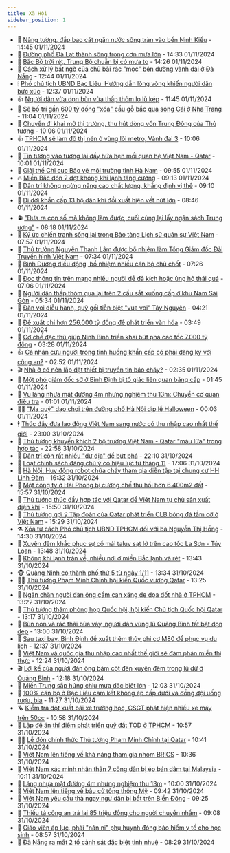 ```yaml
---
title: Xã Hội
sidebar_position: 1
---
```


<!-- dantri-xa-hoi:START -->
- 🫣 [Nâng tường, đắp bao cát ngăn nước sông tràn vào bến Ninh Kiều](https://dantri.com.vn/xa-hoi/nang-tuong-dap-bao-cat-ngan-nuoc-song-tran-vao-ben-ninh-kieu-20241101203842451.htm) - 14:45 01/11/2024
- 💼 [Đường phố Đà Lạt thành sông trong cơn mưa lớn](https://dantri.com.vn/xa-hoi/duong-pho-da-lat-thanh-song-trong-con-mua-lon-20241101210604783.htm) - 14:33 01/11/2024
- 🎊 [Bắc Bộ trời rét, Trung Bộ chuẩn bị có mưa to](https://dantri.com.vn/xa-hoi/bac-bo-troi-ret-trung-bo-chuan-bi-co-mua-to-20241101211445555.htm) - 14:26 01/11/2024
- 🙉 [Cách xử lý bất ngờ của chủ bãi rác &quot;mọc&quot; bên đường vành đai ở Đà Nẵng](https://dantri.com.vn/xa-hoi/cach-xu-ly-bat-ngo-cua-chu-bai-rac-moc-ben-duong-vanh-dai-o-da-nang-20241101190252255.htm) - 12:44 01/11/2024
- 🕯 [Phó chủ tịch UBND Bạc Liêu: Hướng dẫn lòng vòng khiến người dân bức xúc](https://dantri.com.vn/xa-hoi/pho-chu-tich-ubnd-bac-lieu-huong-dan-long-vong-khien-nguoi-dan-buc-xuc-20241101171807331.htm) - 12:37 01/11/2024
- 👍 [Người dân vừa dọn bùn vừa thấp thỏm lo lũ kép](https://dantri.com.vn/xa-hoi/nguoi-dan-vua-don-bun-vua-thap-thom-lo-lu-kep-20241101163643938.htm) - 11:45 01/11/2024
- 🤖 [Sẽ bố trí gần 600 tỷ đồng &quot;xóa&quot; cầu gỗ bắc qua sông Cái ở Nha Trang](https://dantri.com.vn/xa-hoi/se-bo-tri-gan-600-ty-dong-xoa-cau-go-bac-qua-song-cai-o-nha-trang-20241101163935068.htm) - 11:04 01/11/2024
- 🙉 [Chuyến đi khai mở thị trường, thu hút dòng vốn Trung Đông của Thủ tướng](https://dantri.com.vn/xa-hoi/chuyen-di-khai-mo-thi-truong-thu-hut-dong-von-trung-dong-cua-thu-tuong-20241101124242880.htm) - 10:06 01/11/2024
- 👍 [TPHCM sẽ làm đô thị nén ở vùng lõi metro, Vành đai 3](https://dantri.com.vn/xa-hoi/tphcm-se-lam-do-thi-nen-o-vung-loi-metro-vanh-dai-3-20241101154828883.htm) - 10:06 01/11/2024
- 🗽 [Tin tưởng vào tương lai đầy hứa hẹn mối quan hệ Việt Nam - Qatar](https://dantri.com.vn/xa-hoi/tin-tuong-vao-tuong-lai-day-hua-hen-moi-quan-he-viet-nam-qatar-20241101164352681.htm) - 10:01 01/11/2024
- 🗽 [Giải thể Chi cục Bảo vệ môi trường tỉnh Hà Nam](https://dantri.com.vn/xa-hoi/giai-the-chi-cuc-bao-ve-moi-truong-tinh-ha-nam-20241101164647574.htm) - 09:55 01/11/2024
- 🔥 [Miền Bắc đón 2 đợt không khí lạnh tăng cường](https://dantri.com.vn/xa-hoi/mien-bac-don-2-dot-khong-khi-lanh-tang-cuong-20241101160555571.htm) - 09:13 01/11/2024
- 🦒 [Dân trí không ngừng nâng cao chất lượng, khẳng định vị thế](https://dantri.com.vn/xa-hoi/dan-tri-khong-ngung-nang-cao-chat-luong-khang-dinh-vi-the-20241101160420664.htm) - 09:10 01/11/2024
- 🧐 [Di dời khẩn cấp 13 hộ dân khi đồi xuất hiện vết nứt lớn](https://dantri.com.vn/xa-hoi/di-doi-khan-cap-13-ho-dan-khi-doi-xuat-hien-vet-nut-lon-20241101152159119.htm) - 08:46 01/11/2024
- ⛽️ [&quot;Đưa ra con số mà không làm được, cuối cùng lại lấy ngân sách Trung ương&quot;](https://dantri.com.vn/xa-hoi/dua-ra-con-so-ma-khong-lam-duoc-cuoi-cung-lai-lay-ngan-sach-trung-uong-20241101150401666.htm) - 08:18 01/11/2024
- 🚀 [Ký ức chiến tranh sống lại trong Bảo tàng Lịch sử quân sự Việt Nam](https://dantri.com.vn/xa-hoi/ky-uc-chien-tranh-song-lai-trong-bao-tang-lich-su-quan-su-viet-nam-20241101141633468.htm) - 07:57 01/11/2024
- 🦒 [Thứ trưởng Nguyễn Thanh Lâm được bổ nhiệm làm Tổng Giám đốc Đài Truyền hình Việt Nam](https://dantri.com.vn/xa-hoi/thu-truong-nguyen-thanh-lam-duoc-bo-nhiem-lam-tong-giam-doc-dai-truyen-hinh-viet-nam-20241101143414485.htm) - 07:34 01/11/2024
- 🦅 [Bình Dương điều động, bổ nhiệm nhiều cán bộ chủ chốt](https://dantri.com.vn/xa-hoi/binh-duong-dieu-dong-bo-nhiem-nhieu-can-bo-chu-chot-20241101114658237.htm) - 07:26 01/11/2024
- 🚀 [Đọc thông tin trên mạng nhiều người dễ đả kích hoặc ủng hộ thái quá](https://dantri.com.vn/xa-hoi/doc-thong-tin-tren-mang-nhieu-nguoi-de-da-kich-hoac-ung-ho-thai-qua-20241101124725946.htm) - 07:06 01/11/2024
- 🦅 [Người dân thấp thỏm qua lại trên 2 cầu sắt xuống cấp ở khu Nam Sài Gòn](https://dantri.com.vn/xa-hoi/nguoi-dan-thap-thom-qua-lai-tren-2-cau-sat-xuong-cap-o-khu-nam-sai-gon-20241028224608310.htm) - 05:34 01/11/2024
- 🤠 [Đàn voi diễu hành, quỳ gối tiễn biệt &quot;vua voi&quot; Tây Nguyên](https://dantri.com.vn/xa-hoi/dan-voi-dieu-hanh-quy-goi-tien-biet-vua-voi-tay-nguyen-20241101105819815.htm) - 04:21 01/11/2024
- 💄 [Đề xuất chi hơn 256.000 tỷ đồng để phát triển văn hóa](https://dantri.com.vn/xa-hoi/de-xuat-chi-hon-256000-ty-dong-de-phat-trien-van-hoa-20241101103347405.htm) - 03:49 01/11/2024
- 🥷 [Cơ chế đặc thù giúp Ninh Bình triển khai bứt phá cao tốc 7.000 tỷ đồng](https://dantri.com.vn/xa-hoi/co-che-dac-thu-giup-ninh-binh-trien-khai-but-pha-cao-toc-7000-ty-dong-20241101095615554.htm) - 03:28 01/11/2024
- 👍 [Cá nhân cứu người trong tình huống khẩn cấp có phải đăng ký với công an?](https://dantri.com.vn/xa-hoi/ca-nhan-cuu-nguoi-trong-tinh-huong-khan-cap-co-phai-dang-ky-voi-cong-an-20241101093456865.htm) - 02:52 01/11/2024
- 🎬 [Nhà ở có nên lắp đặt thiết bị truyền tin báo cháy?](https://dantri.com.vn/xa-hoi/nha-o-co-nen-lap-dat-thiet-bi-truyen-tin-bao-chay-20241101091411355.htm) - 02:35 01/11/2024
- 🦒 [Một phó giám đốc sở ở Bình Định bị tố giác liên quan bằng cấp](https://dantri.com.vn/xa-hoi/mot-pho-giam-doc-so-o-binh-dinh-bi-to-giac-lien-quan-bang-cap-20241101075129351.htm) - 01:45 01/11/2024
- 🌊 [Vụ láng nhựa mặt đường 4m nhưng nghiệm thu 13m: Chuyển cơ quan điều tra](https://dantri.com.vn/xa-hoi/vu-lang-nhua-mat-duong-4m-nhung-nghiem-thu-13m-chuyen-co-quan-dieu-tra-20241031220932722.htm) - 01:01 01/11/2024
- 🧑‍💻 [&quot;Ma quỷ&quot; dạo chơi trên đường phố Hà Nội dịp lễ Halloween](https://dantri.com.vn/xa-hoi/ma-quy-dao-choi-tren-duong-pho-ha-noi-dip-le-halloween-20241101062232466.htm) - 00:03 01/11/2024
- 🕴 [Thúc đẩy đưa lao động Việt Nam sang nước có thu nhập cao nhất thế giới](https://dantri.com.vn/xa-hoi/thuc-day-dua-lao-dong-viet-nam-sang-nuoc-co-thu-nhap-cao-nhat-the-gioi-20241101023247097.htm) - 23:00 31/10/2024
- 🤔 [Thủ tướng khuyến khích 2 bộ trưởng Việt Nam - Qatar &quot;máu lửa&quot; trong hợp tác](https://dantri.com.vn/xa-hoi/thu-tuong-khuyen-khich-2-bo-truong-viet-nam-qatar-mau-lua-trong-hop-tac-20241031233525453.htm) - 22:58 31/10/2024
- 💄 [Dân trí còn rất nhiều &quot;dư địa&quot; để bứt phá](https://dantri.com.vn/xa-hoi/dan-tri-con-rat-nhieu-du-dia-de-but-pha-20241031220907070.htm) - 22:10 31/10/2024
- 🧠 [Loạt chính sách đáng chú ý có hiệu lực từ tháng 11](https://dantri.com.vn/xa-hoi/loat-chinh-sach-dang-chu-y-co-hieu-luc-tu-thang-11-20241031173400841.htm) - 17:06 31/10/2024
- 🦣 [Hà Nội: Huy động robot chữa cháy tham gia diễn tập tại chung cư HH Linh Đàm](https://dantri.com.vn/xa-hoi/ha-noi-huy-dong-robot-chua-chay-tham-gia-dien-tap-tai-chung-cu-hh-linh-dam-20241031231854533.htm) - 16:32 31/10/2024
- 💫 [Một công ty ở Hải Phòng bị cưỡng chế thu hồi hơn 6.400m2 đất](https://dantri.com.vn/xa-hoi/mot-cong-ty-o-hai-phong-bi-cuong-che-thu-hoi-hon-6400m2-dat-20241031225102457.htm) - 15:57 31/10/2024
- 🚀 [Thủ tướng thúc đẩy hợp tác với Qatar để Việt Nam tự chủ sản xuất điện khí](https://dantri.com.vn/xa-hoi/thu-tuong-thuc-day-hop-tac-voi-qatar-de-viet-nam-tu-chu-san-xuat-dien-khi-20241031223702153.htm) - 15:50 31/10/2024
- 🤔 [Thủ tướng gợi ý Tập đoàn của Qatar phát triển CLB bóng đá tầm cỡ ở Việt Nam](https://dantri.com.vn/xa-hoi/thu-tuong-goi-y-tap-doan-cua-qatar-phat-trien-clb-bong-da-tam-co-o-viet-nam-20241031215328175.htm) - 15:29 31/10/2024
- ⚗️ [Xóa tư cách Phó chủ tịch UBND TPHCM đối với bà Nguyễn Thị Hồng](https://dantri.com.vn/xa-hoi/xoa-tu-cach-pho-chu-tich-ubnd-tphcm-doi-voi-ba-nguyen-thi-hong-20241031212456566.htm) - 14:30 31/10/2024
- 🫶 [Xuyên đêm khắc phục sự cố mái taluy sạt lở trên cao tốc La Sơn - Túy Loan](https://dantri.com.vn/xa-hoi/xuyen-dem-khac-phuc-su-co-mai-taluy-sat-lo-tren-cao-toc-la-son-tuy-loan-20241031203322546.htm) - 13:48 31/10/2024
- 🌮 [Không khí lạnh tràn về, nhiều nơi ở miền Bắc lạnh và rét](https://dantri.com.vn/xa-hoi/khong-khi-lanh-tran-ve-nhieu-noi-o-mien-bac-lanh-va-ret-20241031203810055.htm) - 13:43 31/10/2024
- 🐵 [Quảng Ninh có thành phố thứ 5 từ ngày 1/11](https://dantri.com.vn/xa-hoi/quang-ninh-co-thanh-pho-thu-5-tu-ngay-111-20241031202127641.htm) - 13:34 31/10/2024
- 🧑‍🏫 [Thủ tướng Phạm Minh Chính hội kiến Quốc vương Qatar](https://dantri.com.vn/xa-hoi/thu-tuong-pham-minh-chinh-hoi-kien-quoc-vuong-qatar-20241031193937643.htm) - 13:25 31/10/2024
- 💫 [Ngăn chặn người đàn ông cầm can xăng đe dọa đốt nhà ở TPHCM](https://dantri.com.vn/xa-hoi/ngan-chan-nguoi-dan-ong-cam-can-xang-de-doa-dot-nha-o-tphcm-20241031201613169.htm) - 13:22 31/10/2024
- 🦩 [Thủ tướng thăm phòng họp Quốc hội, hội kiến Chủ tịch Quốc hội Qatar](https://dantri.com.vn/xa-hoi/thu-tuong-tham-phong-hop-quoc-hoi-hoi-kien-chu-tich-quoc-hoi-qatar-20241031200255178.htm) - 13:17 31/10/2024
- 🦄 [Bùn non và rác thải bủa vây, người dân vùng lũ Quảng Bình tất bật dọn dẹp](https://dantri.com.vn/xa-hoi/bun-non-va-rac-thai-bua-vay-nguoi-dan-vung-lu-quang-binh-tat-bat-don-dep-20241031181016009.htm) - 13:00 31/10/2024
- 💂 [Sau taxi bay, Bình Định đề xuất thêm thủy phi cơ M80 để phục vụ du lịch](https://dantri.com.vn/xa-hoi/sau-taxi-bay-binh-dinh-de-xuat-them-thuy-phi-co-m80-de-phuc-vu-du-lich-20241031171353026.htm) - 12:37 31/10/2024
- 💄 [Việt Nam và quốc gia thu nhập cao nhất thế giới sẽ đàm phán miễn thị thực](https://dantri.com.vn/xa-hoi/viet-nam-va-quoc-gia-thu-nhap-cao-nhat-the-gioi-se-dam-phan-mien-thi-thuc-20241031191217638.htm) - 12:24 31/10/2024
- 🎬 [Lời kể của người đàn ông bám cột đèn xuyên đêm trong lũ dữ ở Quảng Bình](https://dantri.com.vn/xa-hoi/loi-ke-cua-nguoi-dan-ong-bam-cot-den-xuyen-dem-trong-lu-du-o-quang-binh-20241031165029718.htm) - 12:18 31/10/2024
- 👀 [Miền Trung sắp hứng chịu mưa đặc biệt lớn](https://dantri.com.vn/xa-hoi/mien-trung-sap-hung-chiu-mua-dac-biet-lon-20241031184951199.htm) - 12:03 31/10/2024
- 💃 [100% cán bộ ở Bạc Liêu cam kết không ép cấp dưới và đồng đội uống rượu, bia](https://dantri.com.vn/xa-hoi/100-can-bo-o-bac-lieu-cam-ket-khong-ep-cap-duoi-va-dong-doi-uong-ruou-bia-20241031175708210.htm) - 11:27 31/10/2024
- 🪜 [Kiểm tra đột xuất bãi xe trường học, CSGT phát hiện nhiều xe máy trên 50cc](https://dantri.com.vn/xa-hoi/kiem-tra-dot-xuat-bai-xe-truong-hoc-csgt-phat-hien-nhieu-xe-may-tren-50cc-20241031171858603.htm) - 10:58 31/10/2024
- 📝 [Lập đề án thí điểm phát triển quỹ đất TOD ở TPHCM](https://dantri.com.vn/xa-hoi/lap-de-an-thi-diem-phat-trien-quy-dat-tod-o-tphcm-20241031174829729.htm) - 10:57 31/10/2024
- 🧑‍💻 [Lễ đón chính thức Thủ tướng Phạm Minh Chính tại Qatar](https://dantri.com.vn/xa-hoi/le-don-chinh-thuc-thu-tuong-pham-minh-chinh-tai-qatar-20241031123136142.htm) - 10:41 31/10/2024
- 👺 [Việt Nam lên tiếng về khả năng tham gia nhóm BRICS](https://dantri.com.vn/xa-hoi/viet-nam-len-tieng-ve-kha-nang-tham-gia-nhom-brics-20241031172722484.htm) - 10:36 31/10/2024
- 🌮 [Việt Nam xác minh nhân thân 7 công dân bị ép bán dâm tại Malaysia](https://dantri.com.vn/xa-hoi/viet-nam-xac-minh-nhan-than-7-cong-dan-bi-ep-ban-dam-tai-malaysia-20241031170451777.htm) - 10:11 31/10/2024
- 🤭 [Láng nhựa mặt đường 4m nhưng nghiệm thu 13m](https://dantri.com.vn/xa-hoi/lang-nhua-mat-duong-4m-nhung-nghiem-thu-13m-20241031154402930.htm) - 10:00 31/10/2024
- 💪 [Việt Nam lên tiếng về bầu cử tổng thống Mỹ](https://dantri.com.vn/xa-hoi/viet-nam-len-tieng-ve-bau-cu-tong-thong-my-20241031163824918.htm) - 09:42 31/10/2024
- 🧰 [Việt Nam yêu cầu thả ngay ngư dân bị bắt trên Biển Đông](https://dantri.com.vn/xa-hoi/viet-nam-yeu-cau-tha-ngay-ngu-dan-bi-bat-tren-bien-dong-20241031161204543.htm) - 09:25 31/10/2024
- 🤡 [Thiếu tá công an trả lại 85 triệu đồng cho người chuyển nhầm](https://dantri.com.vn/xa-hoi/thieu-ta-cong-an-tra-lai-85-trieu-dong-cho-nguoi-chuyen-nham-20241031154738462.htm) - 09:08 31/10/2024
- 🦆 [Giáo viên áp lực, phải &quot;năn nỉ&quot; phụ huynh đóng bảo hiểm y tế cho học sinh](https://dantri.com.vn/xa-hoi/giao-vien-ap-luc-phai-nan-ni-phu-huynh-dong-bao-hiem-y-te-cho-hoc-sinh-20241031152913940.htm) - 08:57 31/10/2024
- 🦍 [Đà Nẵng ra mắt 2 tổ cảnh sát đặc biệt tinh nhuệ](https://dantri.com.vn/xa-hoi/da-nang-ra-mat-2-to-canh-sat-dac-biet-tinh-nhue-20241031145404211.htm) - 08:29 31/10/2024<!-- dantri-xa-hoi:END -->
